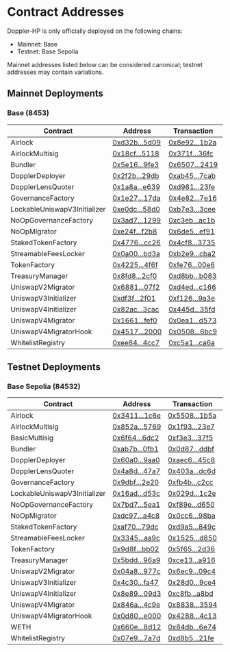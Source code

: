 # Contract Addresses

Doppler-HP is only officially deployed on the following chains:

- Mainnet: Base
- Testnet: Base Sepolia

Mainnet addresses listed below can be considered canonical; testnet addresses may contain variations.

## Mainnet Deployments
### Base (8453)
| Contract | Address | Transaction | Commit |
|---|---|---|---|
| Airlock | [0xd32b...5d09](https://basescan.org/address/0xd32b1d38c29544c49544af6f41a3224a6b175d09) | [0x8e92...1b2a](https://basescan.org/tx/0x8e925e0279dcd019e8b4ccb466672cf726edd1927e8061d71f1407410f7a1b2a) | [c7a7a53](https://github.com/whetstoneresearch/doppler/commit/c7a7a53) | 
| AirlockMultisig | [0x18cf...5118](https://basescan.org/address/0x18cff14832b7cde326bb820932cfaac388955118) | [0x371f...36fc](https://basescan.org/tx/0x371f85b676e8f1036b02426904b3e01b0e6557e359ad306afbc13b14d42c36fc) | [c7a7a53](https://github.com/whetstoneresearch/doppler/commit/c7a7a53) | 
| Bundler | [0x5e16...9fe3](https://basescan.org/address/0x5e161f1705ae166e0e75b71541187c1806769fe3) | [0x6507...2419](https://basescan.org/tx/0x6507f828f7939c99ccdc82040dc7cd8892f9e8fc9ccf74521995650a99b62419) | [c7a7a53](https://github.com/whetstoneresearch/doppler/commit/c7a7a53) | 
| DopplerDeployer | [0x2f2b...29db](https://basescan.org/address/0x2f2bacd46d3f5c9ee052ab392b73711db89129db) | [0xab45...7cab](https://basescan.org/tx/0xab454dac1bdbc41534ad82891d7e99622664249161956a05d283eed004a07cab) | [e6b52a7](https://github.com/whetstoneresearch/doppler/commit/e6b52a7) | 
| DopplerLensQuoter | [0x1a8a...e639](https://basescan.org/address/0x1a8a37a31aa1d2eb6afda43b363b39b84326e639) | [0xd981...23fe](https://basescan.org/tx/0xd981351e4cb8e67589e15162e2c78e77d08e3bfae788f2d5cf7df7d827c523fe) | [c7a7a53](https://github.com/whetstoneresearch/doppler/commit/c7a7a53) | 
| GovernanceFactory | [0x1e27...17da](https://basescan.org/address/0x1e27a6ce72e323141fbfdc0cec9a1ed16e3f17da) | [0x4e82...7e16](https://basescan.org/tx/0x4e82c1be443f47660ab67d2d4bda2dfab4594f5b0ed0902429b83a6dde1e7e16) | [c7a7a53](https://github.com/whetstoneresearch/doppler/commit/c7a7a53) | 
| LockableUniswapV3Initializer | [0xe0dc...58d0](https://basescan.org/address/0xe0dc4012ac9c868f09c6e4b20d66ed46d6f258d0) | [0xb7e3...3cee](https://basescan.org/tx/0xb7e38496562c905cf6937a2678ac435f29d4078c53210a2cc8c633c2dbbf3cee) | [3d77e8f](https://github.com/whetstoneresearch/doppler/commit/3d77e8f) | 
| NoOpGovernanceFactory | [0x3ad7...1299](https://basescan.org/address/0x3ad727ee0fbbb8ee0920933fdb96f23fd56f1299) | [0xc3eb...ac1b](https://basescan.org/tx/0xc3eb0fb9d5ab83a4b4373178cf8a2af75e6919317bfc74859236adfb3cdaac1b) | [51f9aec](https://github.com/whetstoneresearch/doppler/commit/51f9aec) | 
| NoOpMigrator | [0xe24f...f2b8](https://basescan.org/address/0xe24f3431f3510d4d901adbc20ca4ef587985f2b8) | [0x6de5...ef91](https://basescan.org/tx/0x6de5714ccb83fdb40b01ae8f39a1323dbc0dc93ffcf413ec914392ba2b85ef91) | [c7a7a53](https://github.com/whetstoneresearch/doppler/commit/c7a7a53) | 
| StakedTokenFactory | [0x4776...cc26](https://basescan.org/address/0x4776d20a0b92f916f22bbe47c417bbb8b541cc26) | [0x4cf8...3735](https://basescan.org/tx/0x4cf829ed4278a84ee944148a1dcfa72e3dad9edbe32111c5a7ce3d1124053735) | [c7a7a53](https://github.com/whetstoneresearch/doppler/commit/c7a7a53) | 
| StreamableFeesLocker | [0x0a00...bd3a](https://basescan.org/address/0x0a00775d71a42cd33d62780003035e7f5b47bd3a) | [0xb2e9...cba2](https://basescan.org/tx/0xb2e9602eb2971ec2a8e071ec8d8c558f659da8fa9341e368eb6550f36f13cba2) | [73335af](https://github.com/whetstoneresearch/doppler/commit/73335af) | 
| TokenFactory | [0x4225...4f6f](https://basescan.org/address/0x4225c632b62622bd7b0a3ec9745c0a866ff94f6f) | [0xfe76...00e6](https://basescan.org/tx/0xfe76c956c0318008fbeff9aebe9a7440fffb9dc071db7802d435b4e22ca100e6) | [df3705a](https://github.com/whetstoneresearch/doppler/commit/df3705a) | 
| TreasuryManager | [0x8fd8...2cf0](https://basescan.org/address/0x8fd8b622276f3b4115323bae5885df48be742cf0) | [0xd8bb...b083](https://basescan.org/tx/0xd8bb7d10639db478d6e8188b01f8fe2f9f672292a53baac3387e7dce7dd4b083) | [c7a7a53](https://github.com/whetstoneresearch/doppler/commit/c7a7a53) | 
| UniswapV2Migrator | [0x6881...07f2](https://basescan.org/address/0x6881118acc8b3cc55b7326d23f887b1f819807f2) | [0xd4ed...c166](https://basescan.org/tx/0xd4ed8dad520edbe5b8765c76e96af6f498de09047f3174867b1e5c20e637c166) | [c7a7a53](https://github.com/whetstoneresearch/doppler/commit/c7a7a53) | 
| UniswapV3Initializer | [0xdf3f...2f01](https://basescan.org/address/0xdf3f8911b4cbcc0d7f629fe455a88c2f0dab2f01) | [0xf126...9a3e](https://basescan.org/tx/0xf12676bdadeb2aadbf454ac404520ca8c6b2488dcc4e186bac4b5cf9123a9a3e) | [c7a7a53](https://github.com/whetstoneresearch/doppler/commit/c7a7a53) | 
| UniswapV4Initializer | [0x82ac...3cac](https://basescan.org/address/0x82ac010c67f70bacf7655cd8948a4ad92a173cac) | [0x445d...35fd](https://basescan.org/tx/0x445da5e03f54acecd1a77e8d0d642620fb324ae39c97cb0b762f0c3d4c4b35fd) | [e6b52a7](https://github.com/whetstoneresearch/doppler/commit/e6b52a7) | 
| UniswapV4Migrator | [0x1661...fef0](https://basescan.org/address/0x166109c4ee7fe69164631caa937daa5f5cebfef0) | [0x0ea1...d573](https://basescan.org/tx/0x0ea16f707797fc64b6e4f00a09e811a8ad48480cb80ac95dae78e7ddaa75d573) | [e4aaf9b](https://github.com/whetstoneresearch/doppler/commit/e4aaf9b) | 
| UniswapV4MigratorHook | [0x4517...2000](https://basescan.org/address/0x45178a8d6d368d612b7552b217802b7f97262000) | [0x0508...6bc9](https://basescan.org/tx/0x0508633783972b9974e8d4478f5325dc88916bf1f67dd74acf616d2d23176bc9) | [e4aaf9b](https://github.com/whetstoneresearch/doppler/commit/e4aaf9b) | 
| WhitelistRegistry | [0xee84...4cc7](https://basescan.org/address/0xee84f192263448a7128cb98ea0d9ad89a8644cc7) | [0xc5a1...ca6a](https://basescan.org/tx/0xc5a149dcadb374f4391d5847f2b157d0257536dd1c6247e8e1cb7b6a93c3ca6a) | [c7a7a53](https://github.com/whetstoneresearch/doppler/commit/c7a7a53) | 

## Testnet Deployments
### Base Sepolia (84532)
| Contract | Address | Transaction | Commit |
|---|---|---|---|
| Airlock | [0x3411...1c6e](https://sepolia.basescan.org/address/0x3411306ce66c9469bff1535ba955503c4bde1c6e) | [0x5508...1b5a](https://sepolia.basescan.org/tx/0x550857ce00eb6b050fbd0a089bbd516226b88ee05a052792c7d380acd7a61b5a) | [68b9f34](https://github.com/whetstoneresearch/doppler/commit/68b9f34) | 
| AirlockMultisig | [0x852a...5769](https://sepolia.basescan.org/address/0x852a09c89463d236eea2f097623574f23e225769) | [0x1f93...23e7](https://sepolia.basescan.org/tx/0x1f93c468bbb33183a71f6aa3a57671cf676ae2b1fef6a8875f9491d05b7823e7) | [0adc414](https://github.com/whetstoneresearch/doppler/commit/0adc414) | 
| BasicMultisig | [0x6f64...6dc2](https://sepolia.basescan.org/address/0x6f645fa08b7eadad620cec85634204b1d7a46dc2) | [0xf3e3...37f5](https://sepolia.basescan.org/tx/0xf3e31f7e1fc95be7236d66bb43108d1c373fee18f4eba65c34f928f0b4ae37f5) | [efa0f4e](https://github.com/whetstoneresearch/doppler/commit/efa0f4e) | 
| Bundler | [0xab7b...0fb1](https://sepolia.basescan.org/address/0xab7bacb0d5c2c10152f92d34e07f530eb3cb0fb1) | [0x0d87...ddbf](https://sepolia.basescan.org/tx/0x0d8732852ef18071040b78954204f1b2b28c7490e395d5c8d2422228299cddbf) | [68b9f34](https://github.com/whetstoneresearch/doppler/commit/68b9f34) | 
| DopplerDeployer | [0x60a0...9aa0](https://sepolia.basescan.org/address/0x60a039e4add40ca95e0475c11e8a4182d06c9aa0) | [0xaec6...45c8](https://sepolia.basescan.org/tx/0xaec62b591cb043cf0d8dddf663adde6f346d9a4444eb4658e638452b74bd45c8) | [e6b52a7](https://github.com/whetstoneresearch/doppler/commit/e6b52a7) | 
| DopplerLensQuoter | [0x4a8d...47a7](https://sepolia.basescan.org/address/0x4a8d81db741248a36d9eb3bc6ef648bf798b47a7) | [0x403a...dc6d](https://sepolia.basescan.org/tx/0x403a8a37966866e14fa673221f07b770a764bf8fcae238882021e6e76912dc6d) | [68b9f34](https://github.com/whetstoneresearch/doppler/commit/68b9f34) | 
| GovernanceFactory | [0x9dbf...2e20](https://sepolia.basescan.org/address/0x9dbfaadc8c0cb2c34ba698dd9426555336992e20) | [0xfb4b...c2cc](https://sepolia.basescan.org/tx/0xfb4b43d9ed92a62705b497a48668673ee0b5d35ea02075066a44a8e2d4bcc2cc) | [68b9f34](https://github.com/whetstoneresearch/doppler/commit/68b9f34) | 
| LockableUniswapV3Initializer | [0x16ad...d53c](https://sepolia.basescan.org/address/0x16ada5be50c3c2d94af5feae6b539c40a78ad53c) | [0x029d...1c2e](https://sepolia.basescan.org/tx/0x029d8d87e753b383fc5afa33a8639bf28e32144dd8de519a38bde94e8b0b1c2e) | [3d77e8f](https://github.com/whetstoneresearch/doppler/commit/3d77e8f) | 
| NoOpGovernanceFactory | [0x7bd7...5ea1](https://sepolia.basescan.org/address/0x7bd798fafc99a3b17e261f8308a8c11b56935ea1) | [0xf89e...d650](https://sepolia.basescan.org/tx/0xf89e9f684ba171864ec0bce988f5971732d7650e258f824c2294f5b8df1cd650) | [51f9aec](https://github.com/whetstoneresearch/doppler/commit/51f9aec) | 
| NoOpMigrator | [0xdc97...a4c8](https://sepolia.basescan.org/address/0xdc9793c4040478241250d936fb2fca4b6272a4c8) | [0x0cc6...98ba](https://sepolia.basescan.org/tx/0x0cc6e41c6eec278cae5c559edb0f682776fbdd07e81c1776e80d3f39d12098ba) | [3849aa2](https://github.com/whetstoneresearch/doppler/commit/3849aa2) | 
| StakedTokenFactory | [0xaf70...79dc](https://sepolia.basescan.org/address/0xaf7044b1f5d6732afd1c36d9ce053bb1ba0a79dc) | [0xd9a5...849c](https://sepolia.basescan.org/tx/0xd9a50d50a1ee06d560e5127c61781d1385ec9b78257cc6735aba5d38f86a849c) | [8915f2a](https://github.com/whetstoneresearch/doppler/commit/8915f2a) | 
| StreamableFeesLocker | [0x3345...aa9c](https://sepolia.basescan.org/address/0x3345e557c5c0b474be1eb4693264008b8562aa9c) | [0x1525...d850](https://sepolia.basescan.org/tx/0x15259da74d713e9ed69c8491a945383a5c27df167eb149f9310a04365b59d850) | [9de0ce5](https://github.com/whetstoneresearch/doppler/commit/9de0ce5) | 
| TokenFactory | [0x9d8f...bb02](https://sepolia.basescan.org/address/0x9d8fd79b2a59c5d91ccbd79c3aeb4de56451bb02) | [0x5f65...2d36](https://sepolia.basescan.org/tx/0x5f65e11a19bbd7196038459660b244aace158814aa860560d0d03f7fe9072d36) | [df3705a](https://github.com/whetstoneresearch/doppler/commit/df3705a) | 
| TreasuryManager | [0x5bdd...96a9](https://sepolia.basescan.org/address/0x5bdd68a5f4cdb31da587bf0e46ae49b67df096a9) | [0xce13...a916](https://sepolia.basescan.org/tx/0xce1343e9e0748b908a9224c6087d5129ffb0764e573eda39a6ceb5df4f3fa916) | [3849aa2](https://github.com/whetstoneresearch/doppler/commit/3849aa2) | 
| UniswapV2Migrator | [0x04a8...977c](https://sepolia.basescan.org/address/0x04a898f3722c38f9def707bd17dc78920efa977c) | [0x6ec9...09c4](https://sepolia.basescan.org/tx/0x6ec9b3966bae354154ee70c6d0d014742a7fae7552da9c2a978fcbcbfa1a09c4) | [68b9f34](https://github.com/whetstoneresearch/doppler/commit/68b9f34) | 
| UniswapV3Initializer | [0x4c30...fa47](https://sepolia.basescan.org/address/0x4c3062b9ccfdbcb10353f57c1b59a29d4c5cfa47) | [0x28d0...9ce4](https://sepolia.basescan.org/tx/0x28d035d3f56190e0ec09ed80840bbeaa4ff1bc83a1a12b615f63d5bf2a0b9ce4) | [68b9f34](https://github.com/whetstoneresearch/doppler/commit/68b9f34) | 
| UniswapV4Initializer | [0x8e89...09d3](https://sepolia.basescan.org/address/0x8e891d249f1ecbffa6143c03eb1b12843aef09d3) | [0xc8fb...a8bd](https://sepolia.basescan.org/tx/0xc8fb887532f98ac643b1450ad941b0046a139e9793f592eb2ed24cdb9232a8bd) | [e6b52a7](https://github.com/whetstoneresearch/doppler/commit/e6b52a7) | 
| UniswapV4Migrator | [0x846a...4c9e](https://sepolia.basescan.org/address/0x846a84918aa87c14b86b2298776e8ea5a4e34c9e) | [0x8838...3594](https://sepolia.basescan.org/tx/0x88389a78314c4148ea2b82d412dfe61aaa115d650a2bada2d5d88f259cf33594) | [e4aaf9b](https://github.com/whetstoneresearch/doppler/commit/e4aaf9b) | 
| UniswapV4MigratorHook | [0x0d80...e000](https://sepolia.basescan.org/address/0x0d80ddcff2843038a063e0cbd001c140c2d5e000) | [0x4288...4c13](https://sepolia.basescan.org/tx/0x4288ee21adb30f7f049286edced62b471cb891c3d4ed2192174205d6989e4c13) | [e4aaf9b](https://github.com/whetstoneresearch/doppler/commit/e4aaf9b) | 
| WETH | [0x660e...8d12](https://sepolia.basescan.org/address/0x660eaaedebc968f8f3694354fa8ec0b4c5ba8d12) | [0x84db...6e74](https://sepolia.basescan.org/tx/0x84dba7960070e11ae3ee15a6ef69a92b157ebb625bb735024c50152b80ee6e74) | [06d865d](https://github.com/whetstoneresearch/doppler/commit/06d865d) | 
| WhitelistRegistry | [0x07e9...7a7d](https://sepolia.basescan.org/address/0x07e9d64d6b7b0d7cad001dc4ba6b9d4a1f027a7d) | [0xd8b5...21fe](https://sepolia.basescan.org/tx/0xd8b51eaacd3f627257c01ea8fddf2142768cedabf27760b1585ae66337a021fe) | [3849aa2](https://github.com/whetstoneresearch/doppler/commit/3849aa2) | 

